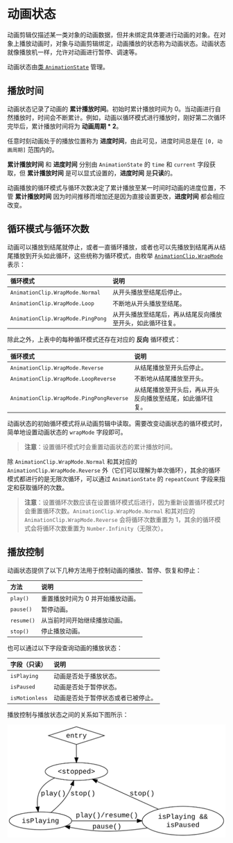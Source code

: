 # 动画状态

动画剪辑仅描述某一类对象的动画数据，但并未绑定具体要进行动画的对象。在对象上播放动画时，对象与动画剪辑绑定，动画播放的状态称为动画状态。动画状态就像播放机一样，允许对动画进行暂停、调速等。

动画状态由[类 `AnimationState`](../../../../api/zh/classes/animation.animationstate-1.html) 管理。

## 播放时间

动画状态记录了动画的 **累计播放时间**。初始时累计播放时间为 0。当动画进行自然播放时，时间会不断累计。例如，动画以循环模式进行播放时，刚好第二次循环完毕后，累计播放时间将为 **动画周期 * 2**。

任意时刻动画处于的播放位置称为 **进度时间**，由此可见，进度时间总是在 `[0, 动画周期]` 范围内的。

**累计播放时间** 和 **进度时间** 分别由 `AnimationState` 的 `time` 和 `current` 字段获取，但 **累计播放时间** 是可以显式设置的，**进度时间** 是**只读**的。

动画播放的循环模式与循环次数决定了累计播放至某一时间时动画的进度位置，不管 **累计播放时间** 因为时间推移而增加还是因为直接设置更改，**进度时间** 都会相应改变。

## 循环模式与循环次数

动画可以播放到结尾就停止，或者一直循环播放，或者也可以先播放到结尾再从结尾播放到开头如此循环，这些统称为循环模式，由枚举 [`AnimationClip.WrapMode`](../../../../api/zh/enums/animation.wrapmode.html) 表示：

| 循环模式 | 说明 |
| :--- | :--- |
| `AnimationClip.WrapMode.Normal`  | 从开头播放至结尾后停止。 |
| `AnimationClip.WrapMode.Loop`    | 不断地从开头播放至结尾。 |
| `AnimationClip.WrapMode.PingPong` | 从开头播放至结尾后，再从结尾反向播放至开头，如此循环往复。 |

除此之外，上表中的每种循环模式还存在对应的 **反向** 循环模式：

| 循环模式 | 说明 |
| :--- | :--- |
| `AnimationClip.WrapMode.Reverse`  | 从结尾播放至开头后停止。 |
| `AnimationClip.WrapMode.LoopReverse`    | 不断地从结尾播放至开头。 |
| `AnimationClip.WrapMode.PingPongReverse` | 从结尾播放至开头后，再从开头反向播放至结尾，如此循环往复。 |

动画状态的初始循环模式将从动画剪辑中读取。需要改变动画状态的循环模式时，简单地设置动画状态的 `wrapMode` 字段即可。

> **注意**：设置循环模式时会重置动画状态的累计播放时间。

除 `AnimationClip.WrapMode.Normal` 和其对应的 `AnimationClip.WrapMode.Reverse` 外（它们可以理解为单次循环），其余的循环模式都进行的是无限次循环，可以通过 `AnimationState` 的 `repeatCount` 字段来指定和获取循环的次数。

> **注意**：设置循环次数应该在设置循环模式后进行，因为重新设置循环模式时会重置循环次数。`AnimationClip.WrapMode.Normal` 和其对应的 `AnimationClip.WrapMode.Reverse` 会将循环次数重置为 1，其余的循环模式会将循环次数重置为 `Number.Infinity`（无限次）。

## 播放控制

动画状态提供了以下几种方法用于控制动画的播放、暂停、恢复和停止：

| 方法 | 说明 |
| :--- | :--- |
| `play()`  | 重置播放时间为 0 并开始播放动画。 |
| `pause()`    | 暂停动画。 |
| `resume()` | 从当前时间开始继续播放动画。 |
| `stop()` | 停止播放动画。 |

也可以通过以下字段查询动画的播放状态：

| 字段（只读） | 说明 |
| :--- | :--- |
| `isPlaying`  | 动画是否处于播放状态。 |
| `isPaused`    | 动画是否处于暂停状态。 |
| `isMotionless` | 动画是否处于暂停状态或者已被停止。 |

播放控制与播放状态之间的关系如下图所示：

![Playback control](./playback-control.svg)

